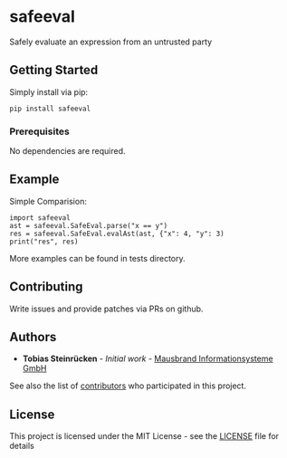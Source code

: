 # safeeval

Safely evaluate an expression from an untrusted party

## Getting Started

Simply install via pip:
    
    pip install safeeval

### Prerequisites

No dependencies are required.

## Example

Simple Comparision:

    import safeeval
    ast = safeeval.SafeEval.parse("x == y")
    res = safeeval.SafeEval.evalAst(ast, {"x": 4, "y": 3)
    print("res", res)
    
    
More examples can be found in tests directory.

## Contributing

Write issues and provide patches via PRs on github.

## Authors

* **Tobias Steinrücken** - *Initial work* - [Mausbrand Informationsysteme GmbH](https://github.com/viur-framework/safeeval)

See also the list of [contributors](https://github.com/viur-framework/safeeval/blob/master/contributors) who participated in this project.

## License

This project is licensed under the MIT License - see the [LICENSE](LICENSE) file for details
